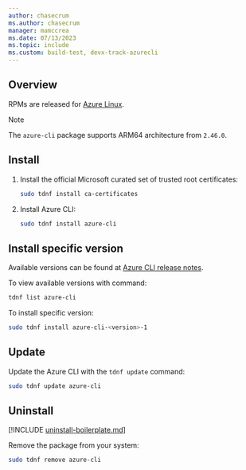 ```yaml
---
author: chasecrum
ms.author: chasecrum
manager: mamccrea
ms.date: 07/13/2023
ms.topic: include
ms.custom: build-test, devx-track-azurecli
---
```


## Overview

RPMs are released for [Azure Linux](https://github.com/microsoft/CBL-Mariner).

> [!NOTE]
>
> The `azure-cli` package supports ARM64 architecture from `2.46.0`.

## Install

1. Install the official Microsoft curated set of trusted root certificates:

    ```bash
    sudo tdnf install ca-certificates
    ```

2. Install Azure CLI:

    ```bash
    sudo tdnf install azure-cli
    ```

## Install specific version

Available versions can be found at [Azure CLI release notes](../release-notes-azure-cli.md).

To view available versions with command:

```bash
tdnf list azure-cli
```

To install specific version:

```bash
sudo tdnf install azure-cli-<version>-1
```

## Update

Update the Azure CLI with the `tdnf update` command:

```bash
sudo tdnf update azure-cli
```

## Uninstall

[!INCLUDE [uninstall-boilerplate.md](uninstall-boilerplate.md)]

Remove the package from your system:

```bash
sudo tdnf remove azure-cli
```
